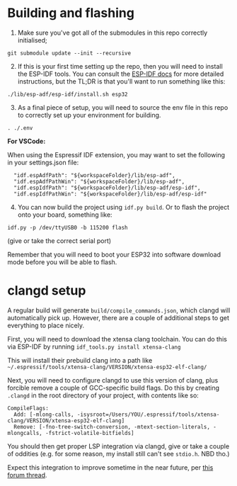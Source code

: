 # Building and flashing

1. Make sure you've got all of the submodules in this repo correctly initialised;
```
git submodule update --init --recursive
```

2. If this is your first time setting up the repo, then you will need to install
the ESP-IDF tools. You can consult the [ESP-IDF docs](https://docs.espressif.com/projects/esp-idf/en/latest/esp32/get-started/linux-macos-setup.html)
for more detailed instructions, but the TL;DR is that you'll want to run
something like this:
```
./lib/esp-adf/esp-idf/install.sh esp32
```

3. As a final piece of setup, you will need to source the env file in this repo
to correctly set up your environment for building.
```
. ./.env
```
**For VSCode:**

When using the Espressif IDF extension, you may want to set the following in your settings.json file:
```
  "idf.espAdfPath": "${workspaceFolder}/lib/esp-adf",
  "idf.espAdfPathWin": "${workspaceFolder}/lib/esp-adf",
  "idf.espIdfPath": "${workspaceFolder}/lib/esp-adf/esp-idf",
  "idf.espIdfPathWin": "${workspaceFolder}/lib/esp-adf/esp-idf"
```

4. You can now build the project using `idf.py build`. Or to flash the project
onto your board, something like:
```
idf.py -p /dev/ttyUSB0 -b 115200 flash
```
(give or take the correct serial port)

Remember that you will need to boot your ESP32 into software download mode
before you will be able to flash.

# clangd setup

A regular build will generate `build/compile_commands.json`, which clangd will
automatically pick up. However, there are a couple of additional steps to get
everything to place nicely.

First, you will need to download the xtensa clang toolchain. You can do this
via ESP-IDF by running  `idf_tools.py install xtensa-clang`

This will install their prebuild clang into a path like `~/.espressif/tools/xtensa-clang/VERSION/xtensa-esp32-elf-clang/`

Next, you will need to configure clangd to use this version of clang, plus
forcible remove a couple of GCC-specific build flags. Do this by creating
`.clangd` in the root directory of your project, with contents like so:

```
CompileFlags:
  Add: [-mlong-calls, -isysroot=/Users/YOU/.espressif/tools/xtensa-clang/VERSION/xtensa-esp32-elf-clang]
  Remove: [-fno-tree-switch-conversion, -mtext-section-literals, -mlongcalls, -fstrict-volatile-bitfields]
```

You should then get proper LSP integration via clangd, give or take a couple of
oddities (e.g. for some reason, my install still can't see `stdio.h`. NBD tho.)

Expect this integration to improve sometime in the near future, per [this forum
thread](https://esp32.com/viewtopic.php?f=13&t=29563).
